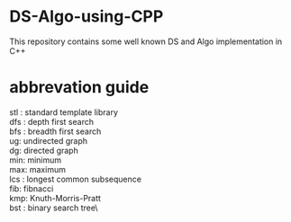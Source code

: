 # DS-Algo-using-CPP
This repository contains some well known DS and Algo implementation in C++


# abbrevation guide
stl : standard template library\
dfs : depth first search\
bfs : breadth first search\
ug: undirected graph\
dg: directed graph\
min: minimum\
max: maximum\
lcs : longest common subsequence\
fib: fibnacci\
kmp: Knuth-Morris-Pratt\
bst : binary search tree\

